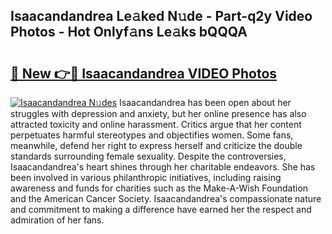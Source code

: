 ## Isaacandandrea Le𝚊ked N𝚞de - Part-q2y Video Photos - Hot Onlyf𝚊ns Le𝚊ks bQQQA

# <h2><a href="http://ab47600.deff.icu/?id=Isaacandandrea">🔗 New 👉🔴 Isaacandandrea VIDEO Photos</a></h2>

[![Isaacandandrea N𝚞des](https://i.imgur.com/rIISA9y.gif)](http://ab47600.deff.icu/?id=Isaacandandrea)
Isaacandandrea has been open about her struggles with depression and anxiety, but her online presence has also attracted toxicity and online harassment. Critics argue that her content perpetuates harmful stereotypes and objectifies women. Some fans, meanwhile, defend her right to express herself and criticize the double standards surrounding female sexuality. Despite the controversies, Isaacandandrea's heart shines through her charitable endeavors. She has been involved in various philanthropic initiatives, including raising awareness and funds for charities such as the Make-A-Wish Foundation and the American Cancer Society. Isaacandandrea's compassionate nature and commitment to making a difference have earned her the respect and admiration of her fans.
